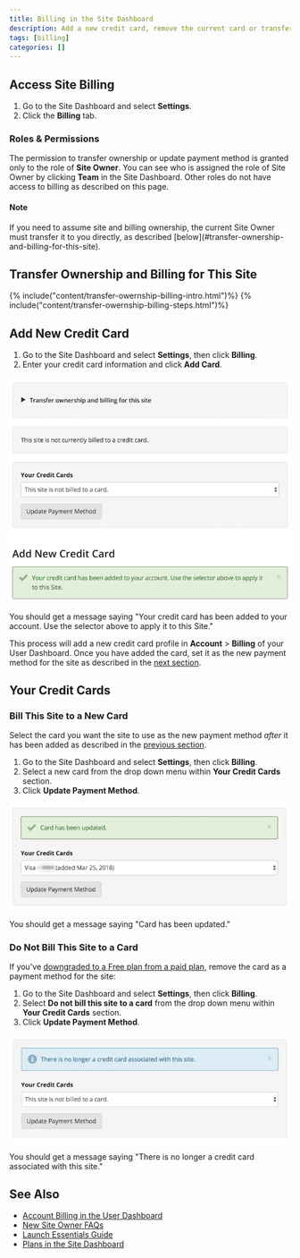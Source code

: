 ```yaml
---
title: Billing in the Site Dashboard
description: Add a new credit card, remove the current card or transfer billing to a new site owner within the Billing tab of the Settings tool in the Site Dashboard.
tags: [billing]
categories: []
---
```

## Access Site Billing
1. Go to the Site Dashboard and select **<span class="glyphicons glyphicons-cogwheel"></span> Settings**.
2. Click the **Billing** tab.

### Roles & Permissions
The permission to transfer ownership or update payment method is granted only to the role of **Site Owner**. You can see who is assigned the role of Site Owner by clicking **<span class="glyphicons glyphicons-group"></span> Team** in the Site Dashboard. Other roles do not have access to billing as described on this page.

<div class="alert alert-info">
<h4 class="info">Note</h4>
<p markdown="1">If you need to assume site and billing ownership, the current Site Owner must transfer it to you directly, as described [below](#transfer-ownership-and-billing-for-this-site).</p></div>

## Transfer Ownership and Billing for This Site
{% include("content/transfer-owernship-billing-intro.html")%}
{% include("content/transfer-owernship-billing-steps.html")%}

## Add New Credit Card
1. Go to the Site Dashboard and select **<span class="glyphicons glyphicons-cogwheel"></span> Settings**, then click **Billing**.
2. Enter your credit card information and click **Add Card**.

 ![Your credit card has been added to your account. Use the selector above to apply it to this Site](/source/docs/assets/images/dashboard/site-billing-cc-added.png)

 You should get a message saying "Your credit card has been added to your account. Use the selector above to apply it to this Site."

This process will add a new credit card profile in **<span class="glyphicons glyphicons-cogwheel"></span> Account** > **Billing** of your User Dashboard. Once you have added the card, set it as the new payment method for the site as described in the [next section](#bill-this-site-to-a-new-card).

## Your Credit Cards
### Bill This Site to a New Card
Select the card you want the site to use as the new payment method _after_ it has been added as described in the [previous section](#add-new-credit-card).

1. Go to the Site Dashboard and select **<span class="glyphicons glyphicons-cogwheel"></span> Settings**, then click **Billing**.
2. Select a new card from the drop down menu within **Your Credit Cards** section.
3. Click **Update Payment Method**.

 ![Card has been updated](/source/docs/assets/images/dashboard/site-billing-cc-updated.png)

 You should get a message saying "Card has been updated."
### Do Not Bill This Site to a Card
If you've [downgraded to a Free plan from a paid plan](/docs/site-plan#downgrade-current-plan), remove the card as a payment method for the site:

1. Go to the Site Dashboard and select **<span class="glyphicons glyphicons-cogwheel"></span> Settings**, then click **Billing**.
2. Select **Do not bill this site to a card** from the drop down menu within **Your Credit Cards** section.
3. Click **Update Payment Method**.

 ![There is no longer a credit card associated with this site](/source/docs/assets/images/dashboard/site-billing-cc-removed.png)

 You should get a message saying "There is no longer a credit card associated with this site."
## See Also
- [Account Billing in the User Dashboard](/docs/account-billing/)
- [New Site Owner FAQs](/docs/site-owner-faq/)
- [Launch Essentials Guide](/docs/guides/launch/)
- [Plans in the Site Dashboard](/docs/site-plan/)
